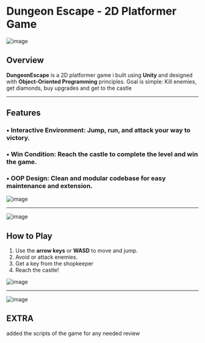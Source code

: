 # Dungeon Escape - 2D Platformer Game

![image](https://github.com/user-attachments/assets/b9114ce2-89f8-4f1e-9226-777884617677)

## Overview
**DungeonEscape** is a 2D platformer game i built using **Unity** and designed with **Object-Oriented Programming** principles. Goal is simple: Kill enemies, get diamonds, buy upgrades and get to the castle

---

## Features
### • **Interactive Environment**: Jump, run, and attack your way to victory.  
### • **Win Condition**: Reach the castle to complete the level and win the game.  
### • **OOP Design**: Clean and modular codebase for easy maintenance and extension.

![image](https://github.com/user-attachments/assets/6d45c78a-926a-4d63-98ed-78f2b8bd0d8c)

---
![image](https://github.com/user-attachments/assets/55f442e0-f327-4d44-8701-0d37e23e5406)

## How to Play
1. Use the **arrow keys** or **WASD** to move and jump.
2. Avoid or attack enemies.
3. Get a key from the shopkeeper
4. Reach the castle!

![image](https://github.com/user-attachments/assets/c1cc1be9-7232-445e-987d-60fd72c1c32c)

---
![image](https://github.com/user-attachments/assets/641fb968-c6a9-4e86-ae6f-d821caac9ec7)


## EXTRA

added the scripts of the game for any needed review
